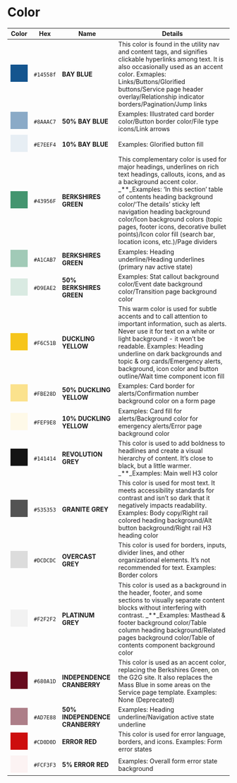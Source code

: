# Color

| Color | Hex | Name | Details |
| --- | --- | --- | --- |
| ![](../.gitbook/assets/color_bay-blue%20%283%29.png) | `#14558f` | **BAY BLUE** | This color is found in the utility nav and content tags, and signifies clickable hyperlinks among text. It is also occasionally used as an accent color.  Exmaples:  Links/Buttons/Glorified buttons/Service page header overlay/Relationship indicator borders/Pagination/Jump links |
| ![](../.gitbook/assets/color_bay-blue-50-1.png) | `#8AAAC7` | **50% BAY BLUE** | Examples: Illustrated card border color/Button border color/File type icons/Link arrows |
| ![](../.gitbook/assets/color_bay-blue-10%20%282%29.png) | `#E7EEF4` | **10% BAY BLUE** | Examples: Glorified button fill |
| ![](../.gitbook/assets/color_berkshires-green-1%20%282%29.png) | `#43956F` | **BERKSHIRES GREEN** | This complementary color is used for major headings, underlines on rich text headings, callouts, icons, and as a background accent color. \_\*\*\_Examples:  ‘In this section’ table of contents heading background color/‘The details’ sticky left navigation heading background color/Icon background colors \(topic pages, footer icons, decorative bullet points\)/Icon color fill \(search bar, location icons, etc.\)/Page dividers |
| ![](../.gitbook/assets/color_berkshires-green-50-1%20%281%29.png) | `#A1CAB7` | **BERKSHIRES GREEN** | Examples:  Heading underline/Heading underlines \(primary nav active state\) |
| ![](../.gitbook/assets/color_berkshires-green-10-1%20%281%29.png) | `#D9EAE2` | **50% BERKSHIRES GREEN** | Examples:  Stat callout background color/Event date background color/Transition page background color |
| ![](../.gitbook/assets/color_duckling-yellow-1%20%281%29.png) | `#F6C51B` | **DUCKLING YELLOW** | This warm color is used for subtle accents and to call attention to important information, such as alerts. Never use it for text on a white or light background - it won’t be readable. Examples:  Heading underline on dark backgrounds and topic & org cards/Emergency alerts, background, icon color and button outline/Wait time component icon fill |
| ![](../.gitbook/assets/color_duckling-yellow-50-1%20%281%29.png) | `#FBE28D` | **50% DUCKLING YELLOW** | Examples:  Card border for alerts/Confirmation number background color on a form page |
| ![](../.gitbook/assets/color_duckling-yellow-10%20%285%29.png) | `#FEF9E8` | **10% DUCKLING YELLOW** | Examples:  Card fill for alerts/Background color for emergency alerts/Error page background color |
| ![](../.gitbook/assets/color_revolution-grey%20%285%29.png) | `#141414` | **REVOLUTION GREY** | This color is used to add boldness to headlines and create a visual hierarchy of content. It’s close to black, but a little warmer. \_\*\*\_Examples:  Main well H3 color |
| ![](../.gitbook/assets/color_granite-grey-1.png) | `#535353` | **GRANITE GREY** | This color is used for most text. It meets accessibility standards for contrast and isn’t so dark that it negatively impacts readability. Examples:  Body copy/Right rail colored heading background/Alt button background/Right rail H3 heading color |
| ![](../.gitbook/assets/color_overcast-grey-2%20%283%29.png) | `#DCDCDC` | **OVERCAST GREY** | This color is used for borders, inputs, divider lines, and other organizational elements. It’s not recommended for text. Examples:  Border colors |
| ![](../.gitbook/assets/color_platinum-grey%20%283%29.png) | `#F2F2F2` | **PLATINUM GREY** | This color is used as a background in the header, footer, and some sections to visually separate content blocks without interfering with contrast. \_\*\*\_Examples:  Masthead & footer background color/Table column heading background/Related pages background color/Table of contents component background color |
| ![](../.gitbook/assets/color_independence-cranberry-2.png) | `#680A1D` | **INDEPENDENCE CRANBERRY** | This color is used as an accent color, replacing the Berkshires Green, on the G2G site. It also replaces the Mass Blue in some areas on the Service page template. Examples:  None \(Deprecated\) |
| ![](../.gitbook/assets/color_independence-cranberry-50%20%286%29.png) | `#AD7E88` | **50% INDEPENDENCE CRANBERRY** | Examples:  Heading underline/Navigation active state underline |
| ![](../.gitbook/assets/color_error-red%20%285%29.png) | `#CD0D0D` | **ERROR RED** | This color is used for error language, borders, and icons. Examples:  Form error states |
| ![](../.gitbook/assets/color_error-red-5%20%281%29.png) | `#FCF3F3` | **5% ERROR RED** | Examples:  Overall form error state background |

